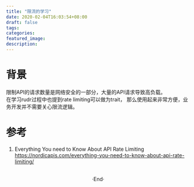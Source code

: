 ```yaml
---
title: "限流的学习"
date: 2020-02-04T16:03:54+08:00
draft: false
tags: 
categories: 
featured_image: 
description: 
---
```


# 背景
限制API的请求数量是网络安全的一部分，大量的API请求导致高负载。  
在学习rudr过程中也提到rate limiting可以做为trait， 那么使用起来非常方便，业务开发并不需要关心限流逻辑。




# 参考
1. Everything You need to Know About API Rate Limiting    
  https://nordicapis.com/everything-you-need-to-know-about-api-rate-limiting/

<br>

<center>  ·End·  </center>
